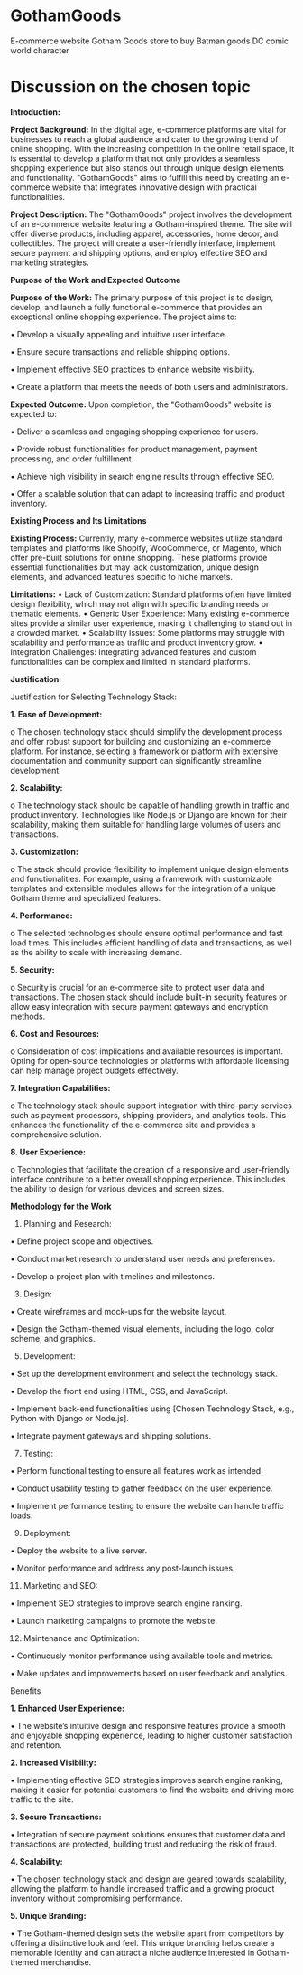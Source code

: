 # GothamGoods
E-commerce website Gotham Goods store to buy Batman goods DC comic world character

# **Discussion on the chosen topic**

**Introduction:** 

**Project Background:** 
In the digital age, e-commerce platforms are vital for businesses to reach a global audience and cater to the growing trend of online shopping. With the increasing competition in the online retail space, it is essential to develop a platform that not only provides a seamless shopping experience but also stands out through unique design elements and functionality. "GothamGoods" aims to fulfill this need by creating an e-commerce website that integrates innovative design with practical functionalities.

**Project Description:** 
The "GothamGoods" project involves the development of an e-commerce website featuring a Gotham-inspired theme. The site will offer diverse products, including apparel, accessories, home decor, and collectibles. The project will create a user-friendly interface, implement secure payment and shipping options, and employ effective SEO and marketing strategies.

**Purpose of the Work and Expected Outcome**

**Purpose of the Work:** 
The primary purpose of this project is to design, develop, and launch a fully functional e-commerce that provides an exceptional online shopping experience. The project aims to:
  
  •	Develop a visually appealing and intuitive user interface.
  
  •	Ensure secure transactions and reliable shipping options.
  
  •	Implement effective SEO practices to enhance website visibility.
  
  •	Create a platform that meets the needs of both users and administrators.

**Expected Outcome:** 
Upon completion, the "GothamGoods" website is expected to:
  
  •	Deliver a seamless and engaging shopping experience for users.
  
  •	Provide robust functionalities for product management, payment processing, and order fulfillment.
  
  •	Achieve high visibility in search engine results through effective SEO.
  
  •	Offer a scalable solution that can adapt to increasing traffic and product inventory.


**Existing Process and Its Limitations**

**Existing Process:**
Currently, many e-commerce websites utilize standard templates and platforms like Shopify, WooCommerce, or Magento, which offer pre-built solutions for online shopping. These platforms provide essential functionalities but may lack customization, unique design elements, and advanced features specific to niche markets.


**Limitations:**
  •	Lack of Customization: Standard platforms often have limited design flexibility, which may not align with specific branding needs or thematic elements.
  •	Generic User Experience: Many existing e-commerce sites provide a similar user experience, making it challenging to stand out in a crowded market.
  •	Scalability Issues: Some platforms may struggle with scalability and performance as traffic and product inventory grow.
  •	Integration Challenges: Integrating advanced features and custom functionalities can be complex and limited in standard platforms.


**Justification:** 

Justification for Selecting Technology Stack:

**1.	Ease of Development:**

o	The chosen technology stack should simplify the development process and offer robust support for building and customizing an e-commerce platform. For instance, selecting a framework or platform with extensive documentation and community support can significantly streamline development.

**2.	Scalability:**

o	The technology stack should be capable of handling growth in traffic and product inventory. Technologies like Node.js or Django are known for their scalability, making them suitable for handling large volumes of users and transactions.

**3.	Customization:**

o	The stack should provide flexibility to implement unique design elements and functionalities. For example, using a framework with customizable templates and extensible modules allows for the integration of a unique Gotham theme and specialized features.

**4.	Performance:**

o	The selected technologies should ensure optimal performance and fast load times. This includes efficient handling of data and transactions, as well as the ability to scale with increasing demand.

**5.	Security:**

o	Security is crucial for an e-commerce site to protect user data and transactions. The chosen stack should include built-in security features or allow easy integration with secure payment gateways and encryption methods.

**6.	Cost and Resources:**

o	Consideration of cost implications and available resources is important. Opting for open-source technologies or platforms with affordable licensing can help manage project budgets effectively.

**7.	Integration Capabilities:**

o	The technology stack should support integration with third-party services such as payment processors, shipping providers, and analytics tools. This enhances the functionality of the e-commerce site and provides a comprehensive solution.

**8.	User Experience:**

o	Technologies that facilitate the creation of a responsive and user-friendly interface contribute to a better overall shopping experience. This includes the ability to design for various devices and screen sizes.

**Methodology for the Work** 

1. Planning and Research:

  •	Define project scope and objectives.

  •	Conduct market research to understand user needs and preferences.

  •	Develop a project plan with timelines and milestones.

3. Design:

  •	Create wireframes and mock-ups for the website layout.
  
  •	Design the Gotham-themed visual elements, including the logo, color scheme, and graphics.

5. Development:

  •	Set up the development environment and select the technology stack.
  
  •	Develop the front end using HTML, CSS, and JavaScript.
  
  •	Implement back-end functionalities using [Chosen Technology Stack, e.g., Python with Django or Node.js].
  
  •	Integrate payment gateways and shipping solutions.

7. Testing:

  •	Perform functional testing to ensure all features work as intended.
  
  •	Conduct usability testing to gather feedback on the user experience.
  
  •	Implement performance testing to ensure the website can handle traffic loads.

9. Deployment:

  •	Deploy the website to a live server.
  
  •	Monitor performance and address any post-launch issues.

11. Marketing and SEO:
  
  •	Implement SEO strategies to improve search engine ranking.
  
  •	Launch marketing campaigns to promote the website.

12. Maintenance and Optimization:
  
  •	Continuously monitor performance using available tools and metrics.
  
  •	Make updates and improvements based on user feedback and analytics.

Benefits 

**1. Enhanced User Experience:**

•	The website’s intuitive design and responsive features provide a smooth and enjoyable shopping experience, leading to higher customer satisfaction and retention.

**2. Increased Visibility:**

•	Implementing effective SEO strategies improves search engine ranking, making it easier for potential customers to find the website and driving more traffic to the site.

**3. Secure Transactions:**

•	Integration of secure payment solutions ensures that customer data and transactions are protected, building trust and reducing the risk of fraud.

**4. Scalability:**

•	The chosen technology stack and design are geared towards scalability, allowing the platform to handle increased traffic and a growing product inventory without compromising performance.

**5. Unique Branding:**

•	The Gotham-themed design sets the website apart from competitors by offering a distinctive look and feel. This unique branding helps create a memorable identity and can attract a niche audience interested in Gotham-themed merchandise.
